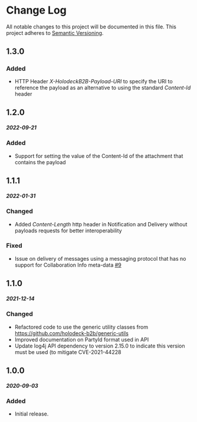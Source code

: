 # Change Log
All notable changes to this project will be documented in this file.
This project adheres to [Semantic Versioning](http://semver.org/).

## 1.3.0
##### 
### Added
* HTTP Header _X-HolodeckB2B-Payload-URI_ to specify the URI to reference the payload as an alternative to using the 
 standard _Content-Id_ header

## 1.2.0
##### 2022-09-21
### Added
* Support for setting the value of the Content-Id of the attachment that contains the payload

## 1.1.1
##### 2022-01-31
### Changed
* Added _Content-Length_ http header in Notification and Delivery without payloads requests for better interoperability 

### Fixed
* Issue on delivery of messages using a messaging protocol that has no support for Collaboration Info meta-data [#9](https://github.com/holodeck-b2b/rest-backend/issues/9)

## 1.1.0
##### 2021-12-14
### Changed
* Refactored code to use the generic utility classes from https://github.com/holodeck-b2b/generic-utils
* Improved documentation on PartyId format used in API
* Update log4j API dependency to version 2.15.0 to indicate this version must be used (to mitigate CVE-2021-44228

## 1.0.0
##### 2020-09-03

### Added
* Initial release.
